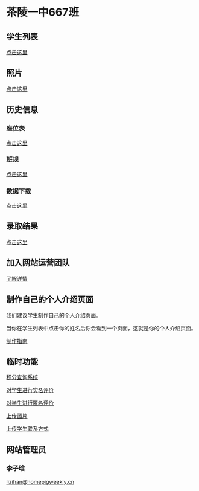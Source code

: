 # 茶陵一中667班

## 学生列表

[点击这里](/students/)

## 照片

[点击这里](/pictures/)

## 历史信息

### 座位表

[点击这里](/history/zwb)

### 班规

[点击这里](/history/rules)

### 数据下载

[点击这里](/history/data/)

## 录取结果

[点击这里](/admission/)

## 加入网站运营团队

[了解详情](/guidance/join_us/)

## 制作自己的个人介绍页面

我们建议学生制作自己的个人介绍页面。

当你在学生列表中点击你的姓名后你会看到一个页面，这就是你的个人介绍页面。

[制作指南](/guidance/personal_pages/)

## 临时功能

[积分查询系统](https://408491.yichafen.com/)

[对学生进行实名评价](https://docs.qq.com/form/page/DS01sbmZZY01sRVZm)

[对学生进行匿名评价](https://www.wjx.cn/vj/wjt0A0z.aspx)

[上传图片](https://docs.qq.com/form/page/DS1FjWndWYnlLSUpC)

[上传学生联系方式](https://docs.qq.com/form/page/DS2tkRHJxeWVyUVZo)

## 网站管理员

### 李子晗

<lizihan@homepigweekly.cn>

